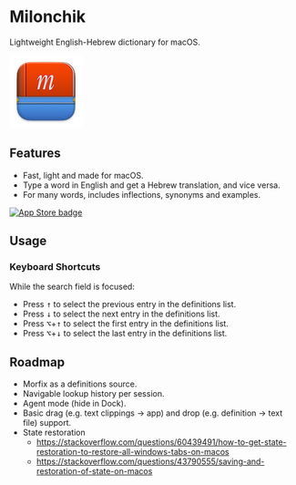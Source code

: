 # Milonchik

Lightweight English-Hebrew dictionary for macOS.

![Milonchik App Icon](images/readme-appicon.png)

## Features

- Fast, light and made for macOS.
- Type a word in English and get a Hebrew translation, and vice versa.
- For many words, includes inflections, synonyms and examples.

[![App Store badge](https://linkmaker.itunes.apple.com/assets/shared/badges/en-us/macappstore-lrg.svg)](https://apps.apple.com/il/app/milonchik/id1534607376?mt=12)

## Usage

### Keyboard Shortcuts

While the search field is focused:

- Press <kbd>↑</kbd> to select the previous entry in the definitions list.
- Press <kbd>↓</kbd> to select the next entry in the definitions list.
- Press <kbd>⌥</kbd>+<kbd>↑</kbd> to select the first entry in the definitions list.
- Press <kbd>⌥</kbd>+<kbd>↓</kbd> to select the last entry in the definitions list.

##  Roadmap

- Morfix as a definitions source.
- Navigable lookup history per session.
- Agent mode (hide in Dock).
- Basic drag (e.g. text clippings -> app) and drop (e.g. definition -> text file) support.
- State restoration
    - https://stackoverflow.com/questions/60439491/how-to-get-state-restoration-to-restore-all-windows-tabs-on-macos
    - https://stackoverflow.com/questions/43790555/saving-and-restoration-of-state-on-macos

